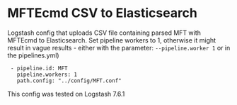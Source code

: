 # MFTEcmd CSV to Elasticsearch
Logstash config that uploads CSV file containing parsed MFT with MFTEcmd to Elasticsearch. 
Set pipeline workers to 1, otherwise it might result in vague results - either with the parameter: `--pipeline.worker 1` or in the pipelines.yml)
```
 - pipeline.id: MFT
   pipeline.workers: 1
   path.config: "../config/MFT.conf"
```
This config was tested on Logstash 7.6.1
